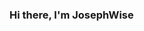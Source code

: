 ### Hi there, I'm JosephWise

<!--
**JosephWise/JosephWise** is a ✨ _special_ ✨ repository because its `README.md` (this file) appears on your GitHub profile.
- 
🌱 I’m currently learning the basics of git and GitHub
-->
